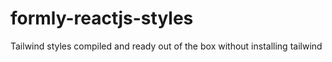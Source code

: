 # formly-reactjs-styles
Tailwind styles compiled and ready out of the box without installing tailwind
